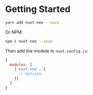 # Getting Started

```bash
yarn add nuxt-neo --save
```

Or NPM:

```bash
npm i nuxt-neo --save
```

Then add the module to `nuxt.config.js`:

```js
{
  modules: [
    ['nuxt-neo', {
      // Options
    }]
  ]
}
```


